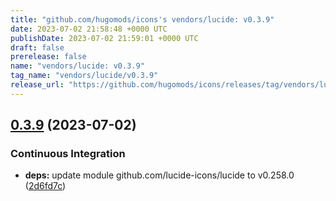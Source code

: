 ```yaml
---
title: "github.com/hugomods/icons's vendors/lucide: v0.3.9"
date: 2023-07-02 21:58:48 +0000 UTC
publishDate: 2023-07-02 21:59:01 +0000 UTC
draft: false
prerelease: false
name: "vendors/lucide: v0.3.9"
tag_name: "vendors/lucide/v0.3.9"
release_url: "https://github.com/hugomods/icons/releases/tag/vendors/lucide/v0.3.9"
---
```


## [0.3.9](https://github.com/hugomods/icons/compare/vendors/lucide/v0.3.8...vendors/lucide/v0.3.9) (2023-07-02)


### Continuous Integration

* **deps:** update module github.com/lucide-icons/lucide to v0.258.0 ([2d6fd7c](https://github.com/hugomods/icons/commit/2d6fd7cc61dba35327bdc436458ddbcc76b4c6e5))
